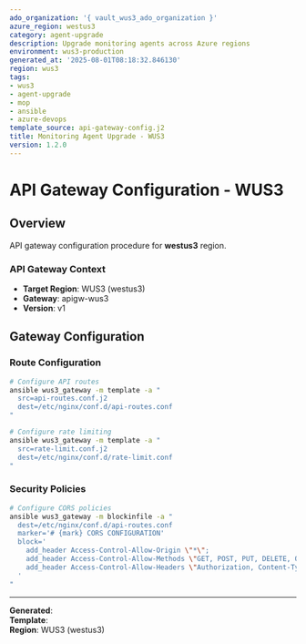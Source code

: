 ```yaml
---
ado_organization: '{ vault_wus3_ado_organization }'
azure_region: westus3
category: agent-upgrade
description: Upgrade monitoring agents across Azure regions
environment: wus3-production
generated_at: '2025-08-01T08:18:32.846130'
region: wus3
tags:
- wus3
- agent-upgrade
- mop
- ansible
- azure-devops
template_source: api-gateway-config.j2
title: Monitoring Agent Upgrade - WUS3
version: 1.2.0
---
```



# API Gateway Configuration - WUS3

## Overview

API gateway configuration procedure for **westus3** region.

### API Gateway Context

- **Target Region**: WUS3 (westus3)
- **Gateway**: apigw-wus3
- **Version**: v1

## Gateway Configuration

### Route Configuration
```bash
# Configure API routes
ansible wus3_gateway -m template -a "
  src=api-routes.conf.j2
  dest=/etc/nginx/conf.d/api-routes.conf
"

# Configure rate limiting
ansible wus3_gateway -m template -a "
  src=rate-limit.conf.j2
  dest=/etc/nginx/conf.d/rate-limit.conf
"
```

### Security Policies
```bash
# Configure CORS policies
ansible wus3_gateway -m blockinfile -a "
  dest=/etc/nginx/conf.d/api-routes.conf
  marker='# {mark} CORS CONFIGURATION'
  block='
    add_header Access-Control-Allow-Origin \"*\";
    add_header Access-Control-Allow-Methods \"GET, POST, PUT, DELETE, OPTIONS\";
    add_header Access-Control-Allow-Headers \"Authorization, Content-Type\";
  '
"
```

---

**Generated**:   
**Template**:   
**Region**: WUS3 (westus3)